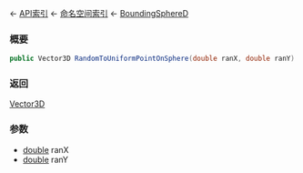 ← [API索引](Api-Index) ← [命名空间索引](Namespace-Index) ← [BoundingSphereD](VRageMath.BoundingSphereD)

### 概要

```csharp
public Vector3D RandomToUniformPointOnSphere(double ranX, double ranY)
```



### 返回

[Vector3D](VRageMath.Vector3D)



### 参数

* [double](https://docs.microsoft.com/en-us/dotnet/api/System.Double?view=netframework-4.6) ranX
* [double](https://docs.microsoft.com/en-us/dotnet/api/System.Double?view=netframework-4.6) ranY
